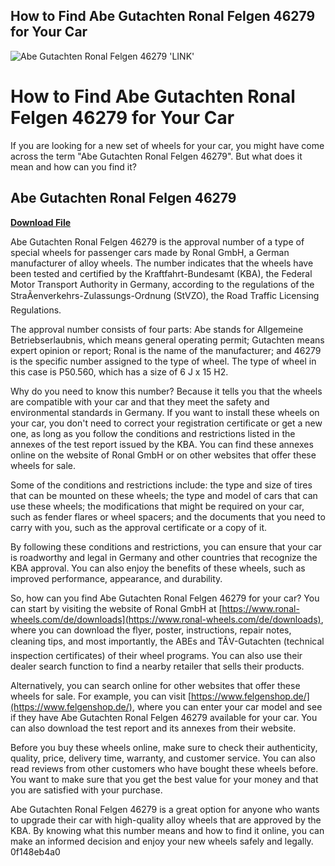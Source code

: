 ## How to Find Abe Gutachten Ronal Felgen 46279 for Your Car

 
![Abe Gutachten Ronal Felgen 46279 'LINK'](https://static.wixstatic.com/media/0d8c75_3145be9d5c1e4557ab84a244ff407c31~mv2.jpeg/v1/fill/w_1000,h_608,al_c,q_85,usm_0.66_1.00_0.01/0d8c75_3145be9d5c1e4557ab84a244ff407c31~mv2.jpeg)

 
# How to Find Abe Gutachten Ronal Felgen 46279 for Your Car
 
If you are looking for a new set of wheels for your car, you might have come across the term "Abe Gutachten Ronal Felgen 46279". But what does it mean and how can you find it?
 
## Abe Gutachten Ronal Felgen 46279


[**Download File**](https://www.google.com/url?q=https%3A%2F%2Furlin.us%2F2tL4lo&sa=D&sntz=1&usg=AOvVaw2WBKLkm2nwS4r9qYG5_J_R)

 
Abe Gutachten Ronal Felgen 46279 is the approval number of a type of special wheels for passenger cars made by Ronal GmbH, a German manufacturer of alloy wheels. The number indicates that the wheels have been tested and certified by the Kraftfahrt-Bundesamt (KBA), the Federal Motor Transport Authority in Germany, according to the regulations of the StraÃenverkehrs-Zulassungs-Ordnung (StVZO), the Road Traffic Licensing Regulations.
 
The approval number consists of four parts: Abe stands for Allgemeine Betriebserlaubnis, which means general operating permit; Gutachten means expert opinion or report; Ronal is the name of the manufacturer; and 46279 is the specific number assigned to the type of wheel. The type of wheel in this case is P50.560, which has a size of 6 J x 15 H2.
 
Why do you need to know this number? Because it tells you that the wheels are compatible with your car and that they meet the safety and environmental standards in Germany. If you want to install these wheels on your car, you don't need to correct your registration certificate or get a new one, as long as you follow the conditions and restrictions listed in the annexes of the test report issued by the KBA. You can find these annexes online on the website of Ronal GmbH or on other websites that offer these wheels for sale.
 
Some of the conditions and restrictions include: the type and size of tires that can be mounted on these wheels; the type and model of cars that can use these wheels; the modifications that might be required on your car, such as fender flares or wheel spacers; and the documents that you need to carry with you, such as the approval certificate or a copy of it.
 
By following these conditions and restrictions, you can ensure that your car is roadworthy and legal in Germany and other countries that recognize the KBA approval. You can also enjoy the benefits of these wheels, such as improved performance, appearance, and durability.
 
So, how can you find Abe Gutachten Ronal Felgen 46279 for your car? You can start by visiting the website of Ronal GmbH at [https://www.ronal-wheels.com/de/downloads](https://www.ronal-wheels.com/de/downloads), where you can download the flyer, poster, instructions, repair notes, cleaning tips, and most importantly, the ABEs and TÃV-Gutachten (technical inspection certificates) of their wheel programs. You can also use their dealer search function to find a nearby retailer that sells their products.
 
Alternatively, you can search online for other websites that offer these wheels for sale. For example, you can visit [https://www.felgenshop.de/](https://www.felgenshop.de/), where you can enter your car model and see if they have Abe Gutachten Ronal Felgen 46279 available for your car. You can also download the test report and its annexes from their website.
 
Before you buy these wheels online, make sure to check their authenticity, quality, price, delivery time, warranty, and customer service. You can also read reviews from other customers who have bought these wheels before. You want to make sure that you get the best value for your money and that you are satisfied with your purchase.
 
Abe Gutachten Ronal Felgen 46279 is a great option for anyone who wants to upgrade their car with high-quality alloy wheels that are approved by the KBA. By knowing what this number means and how to find it online, you can make an informed decision and enjoy your new wheels safely and legally.
 0f148eb4a0
